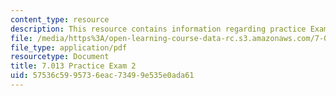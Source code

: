 ```yaml
---
content_type: resource
description: This resource contains information regarding practice Exam 2.
file: /media/https%3A/open-learning-course-data-rc.s3.amazonaws.com/7-013-introductory-biology-spring-2013/57536c5995736eac73499e535e0ada61_MIT7_013S13_Exam_2.pdf
file_type: application/pdf
resourcetype: Document
title: 7.013 Practice Exam 2
uid: 57536c59-9573-6eac-7349-9e535e0ada61
---
```

